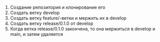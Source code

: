 1. Создание репозитория и клонирование его
2. Создать ветку develop
3. Создать ветку feature/-ветки и мержить их в develop
4. Создать ветку release/0.1.0 от develop
5. Когда ветка release/0.1.0 закончена, то она мержиться в develop и main, и затем удаляется